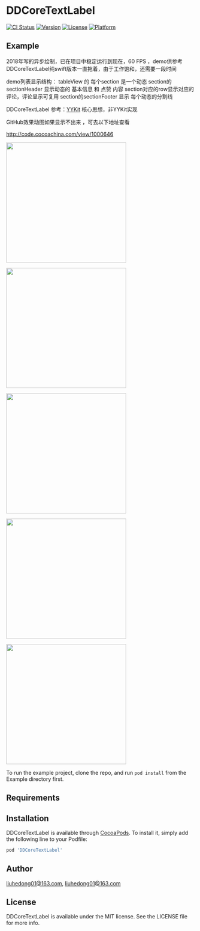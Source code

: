 # DDCoreTextLabel

[![CI Status](https://img.shields.io/travis/liuhedong01@163.com/DDCoreTextLabel.svg?style=flat)](https://travis-ci.org/liuhedong01@163.com/DDCoreTextLabel)
[![Version](https://img.shields.io/cocoapods/v/DDCoreTextLabel.svg?style=flat)](https://cocoapods.org/pods/DDCoreTextLabel)
[![License](https://img.shields.io/cocoapods/l/DDCoreTextLabel.svg?style=flat)](https://cocoapods.org/pods/DDCoreTextLabel)
[![Platform](https://img.shields.io/cocoapods/p/DDCoreTextLabel.svg?style=flat)](https://cocoapods.org/pods/DDCoreTextLabel)

## Example

2018年写的异步绘制，已在项目中稳定运行到现在，60 FPS ，demo供参考
DDCoreTextLabel纯swift版本一直拖着，由于工作饱和，还需要一段时间

demo列表显示结构：
        tableView 的 每个section 是一个动态
        section的 sectionHeader 显示动态的 基本信息 和 点赞 内容
        section对应的row显示对应的 评论，评论显示可复用
        section的sectionFooter 显示 每个动态的分割线


DDCoreTextLabel 参考：[YYKit](https://github.com/ibireme/YYKit) 核心思想，非YYKit实现


GitHub效果动图如果显示不出来 ，可去以下地址查看

http://code.cocoachina.com/view/1000646

<img src="https://github.com/liuhedong01/DDCoreTextLabel/blob/master/%E7%9B%AE%E5%BD%95%E7%BB%93%E6%9E%84%402x.png" width="320"><br/>

<img src="https://github.com/liuhedong01/DDCoreTextLabel/blob/master/%E9%83%A8%E5%88%86%E4%BB%A3%E7%A0%81%E6%88%AA%E5%9B%BE%402x.png" width="320"><br/>


<img src="https://github.com/liuhedong01/DDCoreTextLabel/blob/master/%E5%85%B6%E4%BB%96%E6%BC%94%E7%A4%BA.gif" width="320"><br/>

<img src="https://github.com/liuhedong01/DDCoreTextLabel/blob/master/%E6%BB%91%E5%8A%A8%E9%80%9F%E5%BA%A6FPS%E6%BC%94%E7%A4%BA.gif" width="320"><br/>

<img src="https://github.com/liuhedong01/DDCoreTextLabel/blob/master/%E6%9F%A5%E7%9C%8B%E5%9B%BE%E7%89%87%E6%BC%94%E7%A4%BA.gif" width="320"><br/>

To run the example project, clone the repo, and run `pod install` from the Example directory first.

## Requirements

## Installation

DDCoreTextLabel is available through [CocoaPods](https://cocoapods.org). To install
it, simply add the following line to your Podfile:

```ruby
pod 'DDCoreTextLabel'
```

## Author

liuhedong01@163.com, liuhedong01@163.com

## License

DDCoreTextLabel is available under the MIT license. See the LICENSE file for more info.
